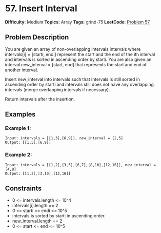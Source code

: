# 57. Insert Interval

**Difficulty:** Medium
**Topics:** Array
**Tags:** grind-75
**LeetCode:** [Problem 57](https://leetcode.com/problems/insert-interval/description/)

## Problem Description

You are given an array of non-overlapping intervals intervals where intervals[i] = [starti, endi] represent the start and the end of the ith interval and intervals is sorted in ascending order by starti. You are also given an interval new_interval = [start, end] that represents the start and end of another interval.

Insert new_interval into intervals such that intervals is still sorted in ascending order by starti and intervals still does not have any overlapping intervals (merge overlapping intervals if necessary).

Return intervals after the insertion.

## Examples

### Example 1:

```
Input: intervals = [[1,3],[6,9]], new_interval = [2,5]
Output: [[1,5],[6,9]]
```

### Example 2:

```
Input: intervals = [[1,2],[3,5],[6,7],[8,10],[12,16]], new_interval = [4,8]
Output: [[1,2],[3,10],[12,16]]
```

## Constraints

- 0 <= intervals.length <= 10^4
- intervals[i].length == 2
- 0 <= starti <= endi <= 10^5
- intervals is sorted by starti in ascending order.
- new_interval.length == 2
- 0 <= start <= end <= 10^5
